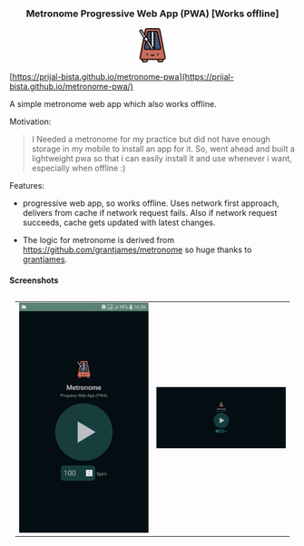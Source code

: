 <h3 align="center">
Metronome Progressive Web App (PWA) [Works offline]
</h3>

<p align="center">
  <img style="border-radius: 8px" height="60" src="metronome.png">
</p>

[https://prijal-bista.github.io/metronome-pwa](https://prijal-bista.github.io/metronome-pwa/)

A simple metronome web app which also works offline.

Motivation:

> I Needed a metronome for my practice but did not have enough storage in my mobile to install an app for it. So, went ahead and built a lightweight pwa so that i can easily install it and use whenever i want, especially when offline :)

Features:

- progressive web app, so works offline. Uses network first approach, delivers from cache if network request fails. Also if network request succeeds, cache gets updated with latest changes.

- The logic for metronome is derived from https://github.com/grantjames/metronome so huge thanks to [grantjames](https://github.com/grantjames).

#### Screenshots

<table style="padding:10px">
  <tr>
    <td>
      <img src="./screenshots/ss-mobile1.png"  alt="1" width = "600">
    </td>
    <td>
      <img src="./screenshots/ss-desktop1.png" alt="2" width = "600">
    </td>
  </tr>
</table>
